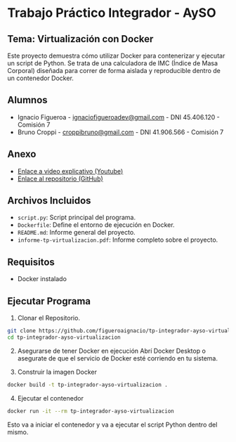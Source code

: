 # Trabajo Práctico Integrador - AySO

## Tema: Virtualización con Docker

Este proyecto demuestra cómo utilizar Docker para contenerizar y ejecutar un script de Python. Se trata de una calculadora de IMC (Índice de Masa Corporal) diseñada para correr de forma aislada y reproducible dentro de un contenedor Docker.

## Alumnos

- Ignacio Figueroa - ignaciofigueroadev@gmail.com - DNI 45.406.120 - Comisión 7
- Bruno Croppi - croppibruno@gmail.com - DNI 41.906.566 - Comisión 7

## Anexo

- [Enlace a video explicativo (Youtube)](https://www.youtube.com/watch?v=rJy-kc55hd0)
- [Enlace al repositorio (GitHub)](https://github.com/figueroaignacio/tp-integrador-ayso-virtualizacion)

## Archivos Incluidos

- `script.py`: Script principal del programa.
- `Dockerfile`: Define el entorno de ejecución en Docker.
- `README.md`: Informe general del proyecto.
- `informe-tp-virtualizacion.pdf`: Informe completo sobre el proyecto.

## Requisitos

- Docker instalado

## Ejecutar Programa

1. Clonar el Repositorio.

```bash
git clone https://github.com/figueroaignacio/tp-integrador-ayso-virtualizacion.git
cd tp-integrador-ayso-virtualizacion
```

2. Asegurarse de tener Docker en ejecución
   Abrí Docker Desktop o asegurate de que el servicio de Docker esté corriendo en tu sistema.

3. Construir la imagen Docker

```bash
docker build -t tp-integrador-ayso-virtualizacion .
```

4. Ejecutar el contenedor

```bash
docker run -it --rm tp-integrador-ayso-virtualizacion
```

Esto va a iniciar el contenedor y va a ejecutar el script Python dentro del mismo.
